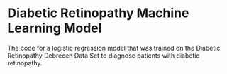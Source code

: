 # Diabetic Retinopathy Machine Learning Model
The code for a logistic regression model that was trained on the Diabetic Retinopathy Debrecen Data Set to diagnose patients with diabetic retinopathy. 
